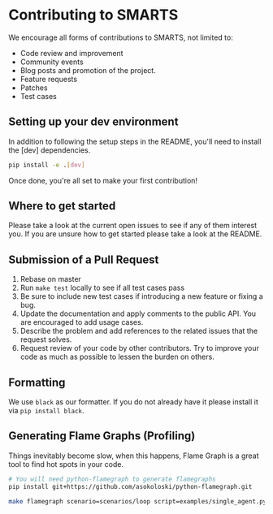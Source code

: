 # Contributing to SMARTS

We encourage all forms of contributions to SMARTS, not limited to:

* Code review and improvement
* Community events
* Blog posts and promotion of the project.
* Feature requests
* Patches
* Test cases

## Setting up your dev environment

In addition to following the setup steps in the README, you'll need to install the [dev] dependencies.

```bash
pip install -e .[dev]
```

Once done, you're all set to make your first contribution!

## Where to get started

Please take a look at the current open issues to see if any of them interest you. If you are unsure how to get started please take a look at the README.

## Submission of a Pull Request

1. Rebase on master
2. Run `make test` locally to see if all test cases pass
3. Be sure to include new test cases if introducing a new feature or fixing a bug.
4. Update the documentation and apply comments to the public API. You are encouraged to add usage cases.
5. Describe the problem and add references to the related issues that the request solves.
6. Request review of your code by other contributors. Try to improve your code as much as possible to lessen the burden on others.

## Formatting

We use `black` as our formatter. If you do not already have it please install it via `pip install black`.


## Generating Flame Graphs (Profiling)

Things inevitably become slow, when this happens, Flame Graph is a great tool to find hot spots in your code.

```bash
# You will need python-flamegraph to generate flamegraphs
pip install git+https://github.com/asokoloski/python-flamegraph.git

make flamegraph scenario=scenarios/loop script=examples/single_agent.py
```
